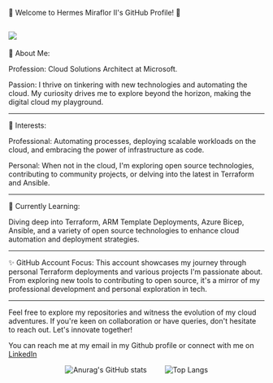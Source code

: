 
🌟 Welcome to Hermes Miraflor II's GitHub Profile! 🌟

![](https://komarev.com/ghpvc/?username=herms14&style=plastic)
----

👤 About Me:

Profession: Cloud Solutions Architect at Microsoft.

Passion: I thrive on tinkering with new technologies and automating the cloud. My curiosity drives me to explore beyond the horizon, making the digital cloud my playground.

---
👀 Interests:

Professional: Automating processes, deploying scalable workloads on the cloud, and embracing the power of infrastructure as code.

Personal: When not in the cloud, I'm exploring open source technologies, contributing to community projects, or delving into the latest in Terraform and Ansible.

---
🌱 Currently Learning:

Diving deep into Terraform, ARM Template Deployments, Azure Bicep, Ansible, and a variety of open source technologies to enhance cloud automation and deployment strategies.

---
✨ GitHub Account Focus:
This account showcases my journey through personal Terraform deployments and various projects I'm passionate about. From exploring new tools to contributing to open source, it's a mirror of my professional development and personal exploration in tech.

---
Feel free to explore my repositories and witness the evolution of my cloud adventures. If you're keen on collaboration or have queries, don't hesitate to reach out. Let's innovate together!

You can reach me at my email in my Github profile or connect with me on [LinkedIn](https://www.linkedin.com/in/hrmsmrflr/)

<p align="center">
  <img src="https://github-readme-stats.vercel.app/api?username=herms14&show_icons=true&theme=transparent" alt="Anurag's GitHub stats" />
  &nbsp; &nbsp; &nbsp; &nbsp; <!-- This adds space -->
  <img src="https://github-readme-stats.vercel.app/api/top-langs/?username=herms14&hide_progress=true&theme=transparent" alt="Top Langs" />
</p>


